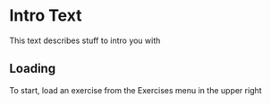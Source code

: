 # Intro Text

This text describes stuff to intro you with

## Loading
To start, load an exercise from the Exercises menu in the upper right
